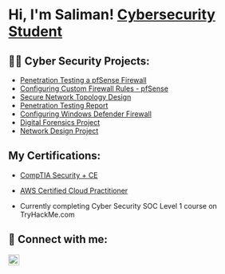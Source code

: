 <h1>Hi, I'm Saliman! <a href="https://www.linkedin.com/in/saliman-zadran/">Cybersecurity Student</a>

<h2>👨‍💻 Cyber Security Projects:</h2>

- [Penetration Testing a pfSense Firewall](https://github.com/SulliZ/Penetration-Test-pfSense-Firewall-)
- [Configuring Custom Firewall Rules - pfSense](https://github.com/SulliZ/Customizing-Firewall-Rules)
- [Secure Network Topology Design](https://github.com/SulliZ/Secure-Network-Topology-Design/tree/main)
- [Penetration Testing Report](https://github.com/SulliZ/Penetration-Testing-Report/tree/main)
- [Configuring Windows Defender Firewall](https://github.com/SulliZ/Configuring-Windows-Defender-Firewall)
- [Digital Forensics Project](https://github.com/SulliZ/Digital-Forensics-Project/tree/main)
- [Network Design Project](https://github.com/SulliZ/Network-Design-Project) 

<h2> My Certifications:</h2>

- [CompTIA Security + CE](https://credly.com/badges/b2c05f80-6bf9-4741-bf1b-e32e2ead6c6b/linked_in_profile?trk=public_profile_see-credential) 

- [AWS Certified Cloud Practitioner](https://www.credly.com/badges/39a06eed-35f8-4877-8104-0f7c027dd4de/linked_in_profile?trk=public_profile_see-credential)

- Currently completing Cyber Security SOC Level 1 course on TryHackMe.com 

<h2> 🤳 Connect with me:</h2>

[<img align="left" alt="JoshMadakor | LinkedIn" width="22px" src="https://cdn.jsdelivr.net/npm/simple-icons@v3/icons/linkedin.svg" />][linkedin]

[linkedin]: https://www.linkedin.com/in/saliman-zadran

<!--
**Sulliz/Sulliz** is a ✨ _special_ ✨ repository because its `README.md` (this file) appears on your GitHub profile.

Here are some ideas to get you started:

- 🔭 I’m currently working on ...
- 🌱 I’m currently learning ...
- 👯 I’m looking to collaborate on ...
- 🤔 I’m looking for help with ...
- 💬 Ask me about ...
- 📫 How to reach me: ...
- 😄 Pronouns: ...
- ⚡ Fun fact: ...
-->
